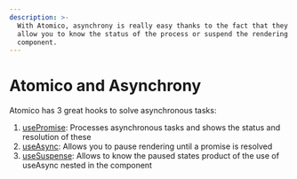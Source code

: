 ```yaml
---
description: >-
  With Atomico, asynchrony is really easy thanks to the fact that they will
  allow you to know the status of the process or suspend the rendering of the
  component.
---
```


# Atomico and Asynchrony

Atomico has 3 great hooks to solve asynchronous tasks:

1. [usePromise](../api/hooks/usepromise.md): Processes asynchronous tasks and shows the status and resolution of these
2. [useAsync](../api/hooks/useasync-and-usesuspense.md#useasync): Allows you to pause rendering until a promise is resolved
3. [useSuspense](../api/hooks/useasync-and-usesuspense.md): Allows to know the paused states product of the use of useAsync nested in the component

